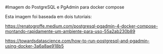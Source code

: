 #Imagem do PostgreSQL e PgAdmin para docker compose

Esta imagem foi baseada em dois tutoriais:

https://renatogroffe.medium.com/postgresql-pgadmin-4-docker-compose-montando-rapidamente-um-ambiente-para-uso-55a2ab230b89

https://towardsdatascience.com/how-to-run-postgresql-and-pgadmin-using-docker-3a6a8ae918b5
